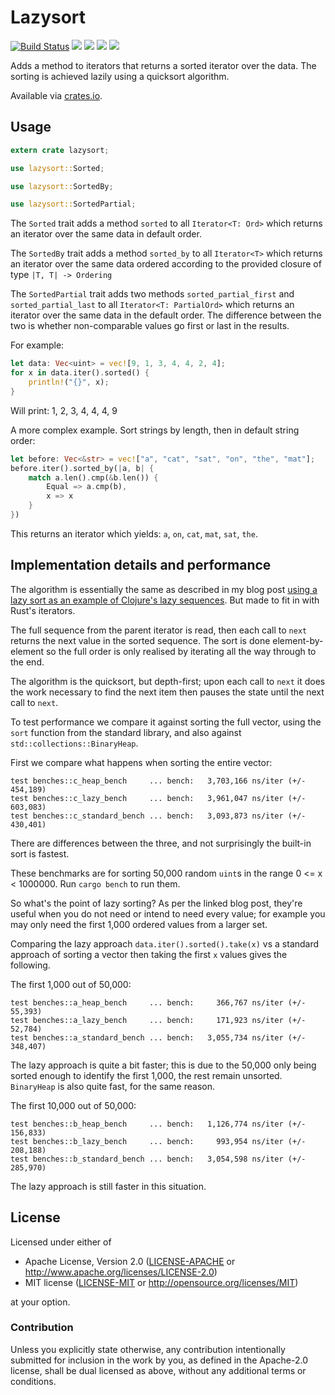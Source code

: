 # Lazysort

[![Build Status](https://travis-ci.org/benashford/rust-lazysort.svg?branch=master)](https://travis-ci.org/benashford/rust-lazysort)
[![](http://meritbadge.herokuapp.com/lazysort)](https://crates.io/crates/lazysort)
[![](https://img.shields.io/crates/d/lazysort.svg)](https://crates.io/crates/lazysort)
[![](https://img.shields.io/crates/dv/lazysort.svg)](https://crates.io/crates/lazysort)
[![](https://docs.rs/lazysort/badge.svg)](https://docs.rs/lazysort/)

Adds a method to iterators that returns a sorted iterator over the data.  The sorting is achieved lazily using a quicksort algorithm.

Available via [crates.io](https://crates.io/crates/lazysort).

## Usage

```rust
extern crate lazysort;

use lazysort::Sorted;

use lazysort::SortedBy;

use lazysort::SortedPartial;
```

The `Sorted` trait adds a method `sorted` to all `Iterator<T: Ord>` which returns an iterator over the same data in default order.

The `SortedBy` trait adds a method `sorted_by` to all `Iterator<T>` which returns an iterator over the same data ordered according to the provided closure of type `|T, T| -> Ordering`

The `SortedPartial` trait adds two methods `sorted_partial_first` and `sorted_partial_last` to all `Iterator<T: PartialOrd>` which returns an iterator over the same data in the default order.  The difference between the two is whether non-comparable values go first or last in the results.

For example:

```rust
let data: Vec<uint> = vec![9, 1, 3, 4, 4, 2, 4];
for x in data.iter().sorted() {
	println!("{}", x);
}
```

Will print: 1, 2, 3, 4, 4, 4, 9

A more complex example.  Sort strings by length, then in default string order:

```rust
let before: Vec<&str> = vec!["a", "cat", "sat", "on", "the", "mat"];
before.iter().sorted_by(|a, b| {
    match a.len().cmp(&b.len()) {
        Equal => a.cmp(b),
        x => x
    }
})
```

This returns an iterator which yields: `a`, `on`, `cat`, `mat`, `sat`, `the`.

## Implementation details and performance

The algorithm is essentially the same as described in my blog post [using a lazy sort as an example of Clojure's lazy sequences](http://benashford.github.io/blog/2014/03/22/the-power-of-lazy-sequences/).  But made to fit in with Rust's iterators.

The full sequence from the parent iterator is read, then each call to `next` returns the next value in the sorted sequence.  The sort is done element-by-element so the full order is only realised by iterating all the way through to the end.

The algorithm is the quicksort, but depth-first; upon each call to `next` it does the work necessary to find the next item then pauses the state until the next call to `next`.

To test performance we compare it against sorting the full vector, using the `sort` function from the standard library, and also against `std::collections::BinaryHeap`.

First we compare what happens when sorting the entire vector:

```
test benches::c_heap_bench     ... bench:   3,703,166 ns/iter (+/- 454,189)
test benches::c_lazy_bench     ... bench:   3,961,047 ns/iter (+/- 603,083)
test benches::c_standard_bench ... bench:   3,093,873 ns/iter (+/- 430,401)
```

There are differences between the three, and not surprisingly the built-in sort is fastest.

These benchmarks are for sorting 50,000 random `uint`s in the range 0 <= x < 1000000.  Run `cargo bench` to run them.

So what's the point of lazy sorting?  As per the linked blog post, they're useful when you do not need or intend to need every value; for example you may only need the first 1,000 ordered values from a larger set.

Comparing the lazy approach `data.iter().sorted().take(x)` vs a standard approach of sorting a vector then taking the first `x` values gives the following.

The first 1,000 out of 50,000:

```
test benches::a_heap_bench     ... bench:     366,767 ns/iter (+/- 55,393)
test benches::a_lazy_bench     ... bench:     171,923 ns/iter (+/- 52,784)
test benches::a_standard_bench ... bench:   3,055,734 ns/iter (+/- 348,407)
```

The lazy approach is quite a bit faster; this is due to the 50,000 only being sorted enough to identify the first 1,000, the rest remain unsorted.  `BinaryHeap` is also quite fast, for the same reason.

The first 10,000 out of 50,000:

```
test benches::b_heap_bench     ... bench:   1,126,774 ns/iter (+/- 156,833)
test benches::b_lazy_bench     ... bench:     993,954 ns/iter (+/- 208,188)
test benches::b_standard_bench ... bench:   3,054,598 ns/iter (+/- 285,970)
```

The lazy approach is still faster in this situation.

## License

Licensed under either of

* Apache License, Version 2.0 ([LICENSE-APACHE](LICENSE-APACHE) or http://www.apache.org/licenses/LICENSE-2.0)
* MIT license ([LICENSE-MIT](LICENSE-MIT) or http://opensource.org/licenses/MIT)

at your option.

### Contribution

Unless you explicitly state otherwise, any contribution intentionally submitted
for inclusion in the work by you, as defined in the Apache-2.0 license, shall be dual licensed as above, without any
additional terms or conditions.
